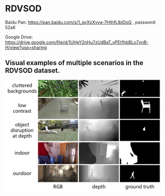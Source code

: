 # RDVSOD
Baidu Pan: https://pan.baidu.com/s/1_gvXzXvya-7HthfLlbiDoQ , password: 52a6

Google Drive: https://drive.google.com/file/d/1UHeY2nHu7zUdBaT_yPEt1hbBLo7xnB-H/view?usp=sharing

## Visual examples of multiple scenarios in the RDVSOD dataset.


![examples](https://github.com/luyukang/RDVSOD/blob/main/figures/Fig_RDVSOD.jpg)
